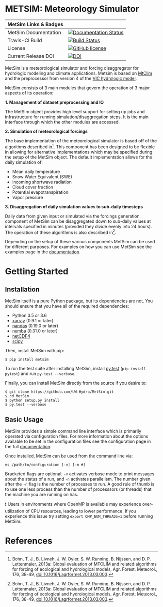 METSIM: Meteorology Simulator
=============================
| MetSim Links & Badges              |                                                                             |
|------------------------|----------------------------------------------------------------------------------------------------------------------------------------------------------------------------------------------------------|
| MetSim Documentation      | [![Documentation Status](http://readthedocs.org/projects/metsim/badge/?version=develop)](http://metsim.readthedocs.io/en/develop/?badge=develop) |
| Travis-CI Build           | [![Build Status](https://travis-ci.org/UW-Hydro/MetSim.png)](https://travis-ci.org/UW-Hydro/MetSim) |
| License                | [![GitHub license](https://img.shields.io/badge/license-GPLv3-blue.svg)](https://raw.githubusercontent.com/UW-Hydro/MetSim/master/LICENSE) |
| Current Release DOI    | [![DOI](https://zenodo.org/badge/69834400.svg)](https://zenodo.org/badge/latestdoi/69834400) |

MetSim is a meteorological simulator and forcing disaggregator for
hydrologic modeling and climate applications. Metsim is based on
[MtClim](http://www.ntsg.umt.edu/project/mtclim)
and the preprocessor from version 4 of the [VIC hydrologic
model](https://github.com/UW-Hydro/VIC).

MetSim consists of 3 main modules that govern the operation of 3 major
aspects of its operation:

**1. Management of dataset preprocessing and IO**

The MetSim object provides high level support for setting up jobs and
infrastructure for running simulation/disaggregation steps. It is the
main interface through which the other modules are accessed.

**2. Simulation of meteorological forcings**

The base implementation of the meteorological simulator is based off of
the algorithms described in[^1]. This component has been designed to be
flexible in allowing for alternative implementations which may be
specified during the setup of the MetSim object. The default
implementation allows for the daily simulation of:

-   Mean daily temperature
-   Snow Water Equivalent (SWE)
-   Incoming shortwave radiation
-   Cloud cover fraction
-   Potential evapotranspiration
-   Vapor pressure

**3. Disaggregation of daily simulation values to sub-daily timesteps**

Daily data from given input or simulated via the forcings generation
component of MetSim can be disaggregated down to sub-daily values at
intervals specified in minutes (provided they divide evenly into 24
hours). The operation of these algorithms is also described in[^1].

Depending on the setup of these various components MetSim can be used
for different purposes. For examples on how you can use MetSim see the
examples page in the [documentation](http://metsim.readthedocs.io/en/develop/).

Getting Started
===============

Installation
------------

MetSim itself is a pure Python package, but its dependencies are not.
You should ensure that you have all of the required dependencies:

-   Python 3.5 or 3.6
-   [xarray](http://xarray.pydata.org/) (0.9.1 or later)
-   [pandas](http://pandas.pydata.org/) (0.19.0 or later)
-   [numba](http://numba.pydata.org/) (0.31.0 or later)
-   [netCDF4](https://github.com/Unidata/netcdf4-python)
-   [scipy](http://scipy.org/)

Then, install MetSim with pip:

    $ pip install metsim

To run the test suite after installing MetSim, install
[py.test](https://pytest.org) (`pip install pytest`) and run
`py.test --verbose`.

Finally, you can install MetSim directly from the source if you desire
to:

    $ git clone https://github.com/UW-Hydro/MetSim.git
    $ cd MetSim
    $ python setup.py install
    $ py.test --verbose

Basic Usage
-----------

MetSim provides a simple command line interface which is primarily
operated via configuration files. For more information about the options
available to be set in the configuration files see the configuration
page in the full [documentation](http://metsim.readthedocs.io/en/develop/).


Once installed, MetSim can be used from the command line via:

`ms /path/to/configuration [-v] [-n #]`

Bracketed flags are optional; `-v` activates verbose mode to print
messages about the status of a run, and `-n` activates parallelism. The
number given after the `-n` flag is the number of processes to run. A
good rule of thumb is to use one less process than the number of
processsors (or threads) that the machine you are running on has.

:exclamation: Users in environments where OpenMP is available may experience
over-utilization of CPU resources, leading to lower performance. If you experience
this issue try setting `export OMP_NUM_THREADS=1` before running MetSim.

References
==========

[^1]: Bohn, T. J., B. Livneh, J. W. Oyler, S. W. Running, B. Nijssen,
    and D. P. Lettenmaier, 2013a: Global evaluation of MTCLIM and
    related algorithms for forcing of ecological and hydrological
    models, Agr. Forest. Meteorol., 176, 38-49,
    <doi:10.1016/j.agrformet.2013.03.003>.

[^2]: Bristow, K.L., and G.S. Campbell, 1984. On the relationship between
    incoming solar radiation and daily maximum and minimum temperature.
    Agricultural and Forest Meteorology, 31:159-166.

[^3]: Running, S.W., R.R. Nemani, and R.D. Hungerford, 1987. Extrapolation of
    synoptic meteorological data in mountainous terrain and its use for
    simulating forest evaporation and photosynthesis. Canadian Journal of
    Forest Research, 17:472-483.

[^4]: Glassy, J.M., and S.W. Running, 1994. Validating diurnal climatology of
    the MT-CLIM model across a climatic gradient in Oregon. Ecological
    Applications, 4(2):248-257.

[^5]: Kimball, J.S., S.W. Running, and R. Nemani, 1997. An improved method for
    estimating surface humidity from daily minimum temperature. Agricultural
    and Forest Meteorology, 85:87-98.

[^6]: Thornton, P.E., and S.W. Running, 1999. An improved algorithm for
    estimating incident daily solar radiation from measurements of
    temperature, humidity, and precipitation. Agricultural and Forest
    Meteorology, 93:211-228.


